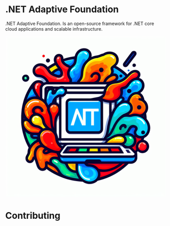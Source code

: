 # .NET Adaptive Foundation
.NET Adaptive Foundation. Is an open-source framework for .NET core cloud applications and scalable infrastructure.

![logo](/resources/logo.jpeg "logo")

# Contributing
